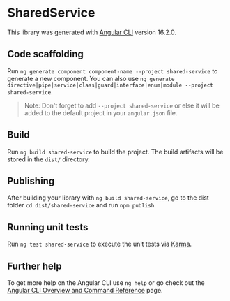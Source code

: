 # SharedService

This library was generated with [Angular CLI](https://github.com/angular/angular-cli) version 16.2.0.

## Code scaffolding

Run `ng generate component component-name --project shared-service` to generate a new component. You can also use `ng generate directive|pipe|service|class|guard|interface|enum|module --project shared-service`.
> Note: Don't forget to add `--project shared-service` or else it will be added to the default project in your `angular.json` file. 

## Build

Run `ng build shared-service` to build the project. The build artifacts will be stored in the `dist/` directory.

## Publishing

After building your library with `ng build shared-service`, go to the dist folder `cd dist/shared-service` and run `npm publish`.

## Running unit tests

Run `ng test shared-service` to execute the unit tests via [Karma](https://karma-runner.github.io).

## Further help

To get more help on the Angular CLI use `ng help` or go check out the [Angular CLI Overview and Command Reference](https://angular.io/cli) page.
